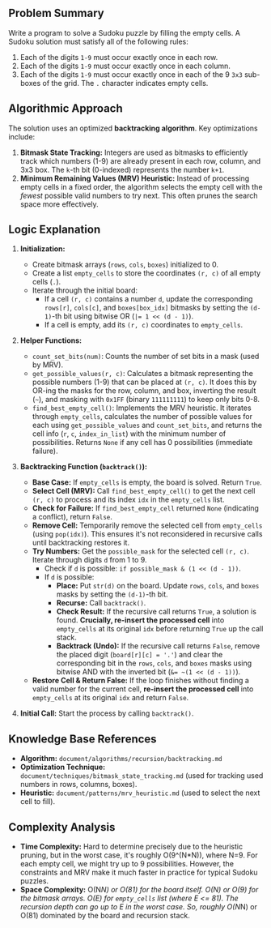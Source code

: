 ## Problem Summary

Write a program to solve a Sudoku puzzle by filling the empty cells. A Sudoku solution must satisfy all of the following rules:
1. Each of the digits `1-9` must occur exactly once in each row.
2. Each of the digits `1-9` must occur exactly once in each column.
3. Each of the digits `1-9` must occur exactly once in each of the 9 `3x3` sub-boxes of the grid.
The `.` character indicates empty cells.

## Algorithmic Approach

The solution uses an optimized **backtracking algorithm**. Key optimizations include:
1.  **Bitmask State Tracking:** Integers are used as bitmasks to efficiently track which numbers (1-9) are already present in each row, column, and 3x3 box. The `k`-th bit (0-indexed) represents the number `k+1`.
2.  **Minimum Remaining Values (MRV) Heuristic:** Instead of processing empty cells in a fixed order, the algorithm selects the empty cell with the *fewest* possible valid numbers to try next. This often prunes the search space more effectively.

## Logic Explanation

1.  **Initialization:**
    *   Create bitmask arrays (`rows`, `cols`, `boxes`) initialized to 0.
    *   Create a list `empty_cells` to store the coordinates `(r, c)` of all empty cells (`.`).
    *   Iterate through the initial board:
        *   If a cell `(r, c)` contains a number `d`, update the corresponding `rows[r]`, `cols[c]`, and `boxes[box_idx]` bitmasks by setting the `(d-1)`-th bit using bitwise OR (`|= 1 << (d - 1)`).
        *   If a cell is empty, add its `(r, c)` coordinates to `empty_cells`.

2.  **Helper Functions:**
    *   `count_set_bits(num)`: Counts the number of set bits in a mask (used by MRV).
    *   `get_possible_values(r, c)`: Calculates a bitmask representing the possible numbers (1-9) that can be placed at `(r, c)`. It does this by OR-ing the masks for the row, column, and box, inverting the result (`~`), and masking with `0x1FF` (binary `111111111`) to keep only bits 0-8.
    *   `find_best_empty_cell()`: Implements the MRV heuristic. It iterates through `empty_cells`, calculates the number of possible values for each using `get_possible_values` and `count_set_bits`, and returns the cell info (`r`, `c`, `index_in_list`) with the minimum number of possibilities. Returns `None` if any cell has 0 possibilities (immediate failure).

3.  **Backtracking Function (`backtrack()`):**
    *   **Base Case:** If `empty_cells` is empty, the board is solved. Return `True`.
    *   **Select Cell (MRV):** Call `find_best_empty_cell()` to get the next cell `(r, c)` to process and its index `idx` in the `empty_cells` list.
    *   **Check for Failure:** If `find_best_empty_cell` returned `None` (indicating a conflict), return `False`.
    *   **Remove Cell:** Temporarily remove the selected cell from `empty_cells` (using `pop(idx)`). This ensures it's not reconsidered in recursive calls until backtracking restores it.
    *   **Try Numbers:** Get the `possible_mask` for the selected cell `(r, c)`. Iterate through digits `d` from 1 to 9.
        *   Check if `d` is possible: `if possible_mask & (1 << (d - 1))`.
        *   If `d` is possible:
            *   **Place:** Put `str(d)` on the board. Update `rows`, `cols`, and `boxes` masks by setting the `(d-1)`-th bit.
            *   **Recurse:** Call `backtrack()`.
            *   **Check Result:** If the recursive call returns `True`, a solution is found. **Crucially, re-insert the processed cell** into `empty_cells` at its original `idx` before returning `True` up the call stack.
            *   **Backtrack (Undo):** If the recursive call returns `False`, remove the placed digit (`board[r][c] = '.'`) and clear the corresponding bit in the `rows`, `cols`, and `boxes` masks using bitwise AND with the inverted bit (`&= ~(1 << (d - 1))`).
    *   **Restore Cell & Return False:** If the loop finishes without finding a valid number for the current cell, **re-insert the processed cell** into `empty_cells` at its original `idx` and return `False`.

4.  **Initial Call:** Start the process by calling `backtrack()`.

## Knowledge Base References

*   **Algorithm:** `document/algorithms/recursion/backtracking.md`
*   **Optimization Technique:** `document/techniques/bitmask_state_tracking.md` (used for tracking used numbers in rows, columns, boxes).
*   **Heuristic:** `document/patterns/mrv_heuristic.md` (used to select the next cell to fill).

## Complexity Analysis

*   **Time Complexity:** Hard to determine precisely due to the heuristic pruning, but in the worst case, it's roughly O(9^(N*N)), where N=9. For each empty cell, we might try up to 9 possibilities. However, the constraints and MRV make it much faster in practice for typical Sudoku puzzles.
*   **Space Complexity:** O(N*N) or O(81) for the board itself. O(N) or O(9) for the bitmask arrays. O(E) for `empty_cells` list (where E <= 81). The recursion depth can go up to E in the worst case. So, roughly O(N*N) or O(81) dominated by the board and recursion stack. 